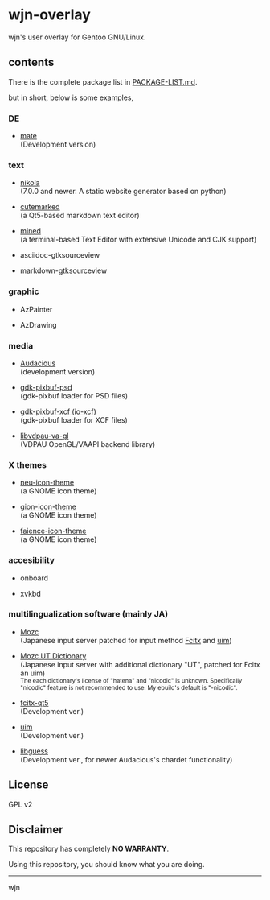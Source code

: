 wjn-overlay
==============

wjn's user overlay for Gentoo GNU/Linux.

## contents

There is the complete package list in [PACKAGE-LIST.md](PACKAGE-LIST.md).

but in short, below is some examples,

### DE

- [mate](https://github.com/mate-desktop)  
	(Development version)

### text

- [nikola](http://getnikola.com/)  
    (7.0.0 and newer. A static website generator based on python)

- [cutemarked](http://cloose.github.io/CuteMarkEd/)  
    (a Qt5-based markdown text editor)

- [mined](http://towo.net/mined/)  
    (a terminal-based Text Editor with extensive Unicode and CJK support)

- asciidoc-gtksourceview

- markdown-gtksourceview

### graphic

- AzPainter

- AzDrawing

### media

- [Audacious](http://audacious-media-player.org/)  
    (development version)  

- [gdk-pixbuf-psd](http://cgit.sukimashita.com/gdk-pixbuf-psd.git/)  
    (gdk-pixbuf loader for PSD files)  

- [gdk-pixbuf-xcf (io-xcf)](https://gitorious.org/xcf-pixbuf-loader)  
    (gdk-pixbuf loader for XCF files)  
    
- [libvdpau-va-gl](https://github.com/i-rinat/libvdpau-va-gl)  
    (VDPAU OpenGL/VAAPI backend library)

### X themes

- [neu-icon-theme](http://www.silvestre.com.ar/)  
    (a GNOME icon theme)

- [gion-icon-theme](http://www.silvestre.com.ar/)  
    (a GNOME icon theme)

- [faience-icon-theme](http://tiheum.deviantart.com/art/Faience-icon-theme-255099649)  
    (a GNOME icon theme)

### accesibility

- onboard

- xvkbd

### multilingualization software (mainly JA)

- [Mozc](https://code.google.com/p/mozc/)  
    (Japanese input server patched for input method [Fcitx](http://fcitx-im.org/) and [uim](https://code.google.com/p/uim/))
 
- [Mozc UT Dictionary](http://www.geocities.jp/ep3797/mozc_01.html)  
    (Japanese input server with additional dictionary "UT", patched for Fcitx an uim)  
    <small>The each dictionary's license of "hatena" and "nicodic" is unknown. Specifically "nicodic" feature is not recommended to use. My ebuild's default is "-nicodic".</small>

- [fcitx-qt5](http://fcitx-im.org/)  
    (Development ver.)

- [uim](http://code.google.com/p/uim/)  
    (Development ver.)

- [libguess](http://atheme.org/projects/libguess.html)  
    (Development ver., for newer Audacious's chardet functionality)

## License

GPL v2

## Disclaimer

This repository has completely **NO WARRANTY**.

Using this repository, you should know what you are doing.

---
wjn
